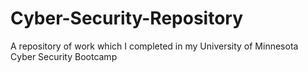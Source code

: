 # Cyber-Security-Repository
A repository of work which I completed in my University of Minnesota Cyber Security Bootcamp
